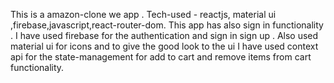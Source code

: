 This is a amazon-clone we app . 
Tech-used - reactjs, material ui ,firebase,javascript,react-router-dom.
This app has also sign in functionality . I have used firebase for the authentication and sign in sign up .
Also used material ui for icons and to give the good look to the ui
I have used context api for the state-management for add to cart and remove items from cart functionality.


